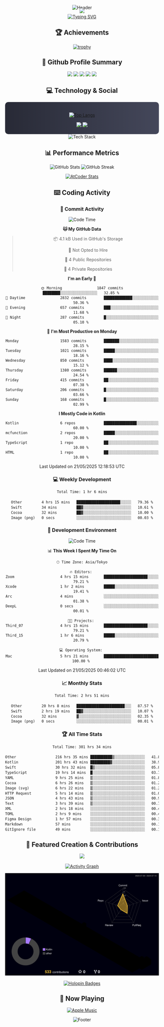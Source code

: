 <div align="center">
  
![Header](https://capsule-render.vercel.app/api?type=waving&color=gradient&customColorList=12&height=300&section=header&text=Welcome%20to%20Batapii's%20Universe&fontSize=50&animation=fadeIn&fontAlignY=40&desc=Android%20Developer%20|%20Kotlin%20LOVE%20)

<div style="margin-top: -20px;">
  <img src="https://readme-typing-svg.herokuapp.com/?lines=Crafting+Android+Experiences;Building+Tomorrow's+Apps+Today;Always+Learning,+Always+Growing&font=Fira%20Code&center=true&width=440&height=45&color=f75c7e&vCenter=true&size=22&pause=1000">
</div>

<a href="https://git.io/typing-svg">
  <img src="https://readme-typing-svg.demolab.com?font=Fira+Code&weight=600&size=28&duration=4000&pause=1000&center=true&vCenter=true&width=800&lines=Hey+there!+I'm+Batapii+%F0%9F%91%8B;Android+Developer+from+Japan+%F0%9F%87%AF%F0%9F%87%B5" alt="Typing SVG" />
</a>

## 🏆 Achievements

[![trophy](https://github-profile-trophy.vercel.app/?username=batapii&theme=onestar&no-frame=true&no-bg=true&column=8&rank=SECRET,SSS,SS,S,AAA,AA,A,B,C,?&margin-w=10&margin-h=10)](https://github.com/ryo-ma/github-profile-trophy)

## 🎯 Github Profile Summary

<div align="center">
  <img src="http://github-profile-summary-cards.vercel.app/api/cards/profile-details?username=batapii&theme=radical" />
  <img src="http://github-profile-summary-cards.vercel.app/api/cards/repos-per-language?username=batapii&theme=radical" />
  <img src="http://github-profile-summary-cards.vercel.app/api/cards/most-commit-language?username=batapii&theme=radical" />
  <img src="http://github-profile-summary-cards.vercel.app/api/cards/stats?username=batapii&theme=radical" />
  <img src="http://github-profile-summary-cards.vercel.app/api/cards/productive-time?username=batapii&theme=radical" />
</div>

## 💻 Technology & Social

<div align="center" style="background: linear-gradient(to right, #282A36, #44475A); padding: 20px; border-radius: 10px;">

[![Top Langs](https://github-readme-stats.vercel.app/api/top-langs/?username=batapii
)](https://github.com/anuraghazra/github-readme-stats)

<div style="margin-top: 15px">
<a href="https://github.com/batapii"><img src="https://img.shields.io/github/followers/batapii?style=for-the-badge&logo=github&label=Follow&color=ff6e96&labelColor=282A36"/></a>
<a href="https://twitter.com/batapii3939"><img src="https://img.shields.io/twitter/follow/batapii?style=for-the-badge&logo=twitter&color=1DA1F2&labelColor=282A36&label= Twitter"/></a>
</div>

</div>

<div align="center">
<img src="https://github-readme-tech-stack.vercel.app/api/cards?title=Tech+Stack&align=center&titleAlign=center&fontSize=20&lineHeight=10&lineCount=4&theme=github_dark&width=800&bg=%230D1117&badge=%23161B22&border=%2321262D&titleColor=%2358A6FF&line1=kotlin%2Ckotlin%2C0095D5%3Bandroid%2Candroid%2C00ff00%3Bjetpackcompose%2Cjetpack%2C4285F4%3B&line2=swift%2Cswift%2CFA7343%3Bfirebase%2Cfirebase%2CFFCA28%3Bgithub%2Cgithub%2C181717%3B&line3=typescript%2Ctypescript%2C3178C6%3Bgraphql%2Cgraphql%2CE10098%3Bsupabase%2Csupabase%2C3FCF8E%3B&line4=gradle%2Cgradle%2C02303A%3Bgitkraken%2Cgitkraken%2C179287%3Bpostman%2Cpostman%2CFF6C37%3B" alt="Tech Stack" />
</div>



## 📊 Performance Metrics

<div align="center">

![GitHub Stats](https://github-readme-stats.vercel.app/api?username=batapii&show_icons=true&theme=radical&hide_border=true&bg_color=0D1117)
![GitHub Streak](https://github-readme-streak-stats.herokuapp.com/?user=batapii&theme=radical&hide_border=true&background=0D1117)

[![AtCoder Stats](https://atcoder-readme-stats.vercel.app/stats/batapii3939?theme=dark&show_history=5&width=495)](https://github.com/iwbc-mzk/atcoder-readme-stats)

</div>

## ⌨️ Coding Activity

### 🌟 Commit Activity
<!--START_SECTION:commit-stats-->
![Code Time](http://img.shields.io/badge/Code%20Time-518%20hrs%209%20mins-blue)

**🐱 My GitHub Data** 

> 📦 4.1 kB Used in GitHub's Storage 
 > 
> 🚫 Not Opted to Hire
 > 
> 📜 4 Public Repositories 
 > 
> 🔑 4 Private Repositories 
 > 
**I'm an Early 🐤** 

```text
🌞 Morning                1847 commits        ████████░░░░░░░░░░░░░░░░░   32.85 % 
🌆 Daytime                2832 commits        █████████████░░░░░░░░░░░░   50.36 % 
🌃 Evening                657 commits         ███░░░░░░░░░░░░░░░░░░░░░░   11.68 % 
🌙 Night                  287 commits         █░░░░░░░░░░░░░░░░░░░░░░░░   05.10 % 
```
📅 **I'm Most Productive on Monday** 

```text
Monday                   1583 commits        ███████░░░░░░░░░░░░░░░░░░   28.15 % 
Tuesday                  1021 commits        █████░░░░░░░░░░░░░░░░░░░░   18.16 % 
Wednesday                850 commits         ████░░░░░░░░░░░░░░░░░░░░░   15.12 % 
Thursday                 1380 commits        ██████░░░░░░░░░░░░░░░░░░░   24.54 % 
Friday                   415 commits         ██░░░░░░░░░░░░░░░░░░░░░░░   07.38 % 
Saturday                 206 commits         █░░░░░░░░░░░░░░░░░░░░░░░░   03.66 % 
Sunday                   168 commits         █░░░░░░░░░░░░░░░░░░░░░░░░   02.99 % 
```


**I Mostly Code in Kotlin** 

```text
Kotlin                   6 repos             ███████████████░░░░░░░░░░   60.00 % 
mcfunction               2 repos             █████░░░░░░░░░░░░░░░░░░░░   20.00 % 
TypeScript               1 repo              ██░░░░░░░░░░░░░░░░░░░░░░░   10.00 % 
HTML                     1 repo              ██░░░░░░░░░░░░░░░░░░░░░░░   10.00 % 
```




 Last Updated on 21/05/2025 12:18:53 UTC
<!--END_SECTION:commit-stats-->

### 💻 Weekly Development
<!--START_SECTION:wakatime-->

```txt
Total Time: 1 hr 6 mins

Other         4 hrs 15 mins   ████████████████████░░░░░   79.36 %
Swift         34 mins         ██▓░░░░░░░░░░░░░░░░░░░░░░   10.61 %
Cocoa         32 mins         ██▓░░░░░░░░░░░░░░░░░░░░░░   10.00 %
Image (png)   0 secs          ░░░░░░░░░░░░░░░░░░░░░░░░░   00.03 %
```

<!--END_SECTION:wakatime-->

### 🔨 Development Environment
<!--START_SECTION:dev-stats-->
![Code Time](http://img.shields.io/badge/Code%20Time-518%20hrs%209%20mins-blue)

📊 **This Week I Spent My Time On** 

```text
🕑︎ Time Zone: Asia/Tokyo

🔥 Editors: 
Zoom                     4 hrs 15 mins       ████████████████████░░░░░   79.21 % 
Xcode                    1 hr 2 mins         █████░░░░░░░░░░░░░░░░░░░░   19.41 % 
Arc                      4 mins              ░░░░░░░░░░░░░░░░░░░░░░░░░   01.38 % 
DeepL                    0 secs              ░░░░░░░░░░░░░░░░░░░░░░░░░   00.01 % 

🐱‍💻 Projects: 
Third_07                 4 hrs 15 mins       ████████████████████░░░░░   79.21 % 
Third_15                 1 hr 6 mins         █████░░░░░░░░░░░░░░░░░░░░   20.79 % 

💻 Operating System: 
Mac                      5 hrs 21 mins       █████████████████████████   100.00 % 
```


 Last Updated on 21/05/2025 00:46:02 UTC
<!--END_SECTION:dev-stats-->

### 📈 Monthly Stats
<!--START_SECTION:wakamonth-->

```txt
Total Time: 2 hrs 51 mins

Other         20 hrs 8 mins   ██████████████████████░░░   87.57 %
Swift         2 hrs 19 mins   ██▓░░░░░░░░░░░░░░░░░░░░░░   10.07 %
Cocoa         32 mins         ▓░░░░░░░░░░░░░░░░░░░░░░░░   02.35 %
Image (png)   0 secs          ░░░░░░░░░░░░░░░░░░░░░░░░░   00.01 %
```

<!--END_SECTION:wakamonth-->

### 🏆 All Time Stats
<!--START_SECTION:wakaalltime-->

```txt
Total Time: 301 hrs 34 mins

Other                  216 hrs 35 mins ██████████▒░░░░░░░░░░░░░░   41.80 %
Kotlin                 201 hrs 43 mins █████████▓░░░░░░░░░░░░░░░   38.93 %
Swift                  30 hrs 32 mins  █▒░░░░░░░░░░░░░░░░░░░░░░░   05.89 %
TypeScript             19 hrs 14 mins  █░░░░░░░░░░░░░░░░░░░░░░░░   03.71 %
YAML                   9 hrs 25 mins   ▒░░░░░░░░░░░░░░░░░░░░░░░░   01.82 %
Cocoa                  6 hrs 26 mins   ▒░░░░░░░░░░░░░░░░░░░░░░░░   01.24 %
Image (svg)            6 hrs 22 mins   ▒░░░░░░░░░░░░░░░░░░░░░░░░   01.23 %
HTTP Request           5 hrs 14 mins   ▒░░░░░░░░░░░░░░░░░░░░░░░░   01.01 %
JSON                   4 hrs 43 mins   ▒░░░░░░░░░░░░░░░░░░░░░░░░   00.91 %
Text                   3 hrs 39 mins   ▒░░░░░░░░░░░░░░░░░░░░░░░░   00.70 %
XML                    2 hrs 18 mins   ░░░░░░░░░░░░░░░░░░░░░░░░░   00.45 %
TOML                   2 hrs 9 mins    ░░░░░░░░░░░░░░░░░░░░░░░░░   00.42 %
Figma Design           1 hr 57 mins    ░░░░░░░░░░░░░░░░░░░░░░░░░   00.38 %
Markdown               57 mins         ░░░░░░░░░░░░░░░░░░░░░░░░░   00.18 %
GitIgnore file         49 mins         ░░░░░░░░░░░░░░░░░░░░░░░░░   00.16 %
```

<!--END_SECTION:wakaalltime-->


## 🌟 Featured Creation & Contributions

<div align="center">
  <a href="https://github.com/batapii/ToDoSNS">
    <img src="https://github-readme-stats.vercel.app/api/pin/?username=batapii&repo=ToDoSNS&theme=radical&hide_border=true&bg_color=0D1117" />
  </a>

[![Activity Graph](https://github-readme-activity-graph.vercel.app/graph?username=batapii&custom_title=Contribution%20Graph&hide_border=true&theme=radical&bg_color=0D1117)](https://github.com/ashutosh00710/github-readme-activity-graph)

![3D Contrib](./profile-3d-contrib/profile-night-rainbow.svg)

[![Holopin Badges](https://holopin.me/batapii)](https://holopin.io/@batapii)

</div>

## 🎵 Now Playing

<div align="center">
  
[![Apple Music](https://music-profile.rayriffy.com/theme/dark.svg?uid=001005.6598667d2ffd4a10a4f429edd0ba24c4.1156)](https://github.com/rayriffy/apple-music-github-profile)

</div>

![Footer](https://capsule-render.vercel.app/api?type=waving&color=gradient&customColorList=12&height=100&section=footer)

</div>
